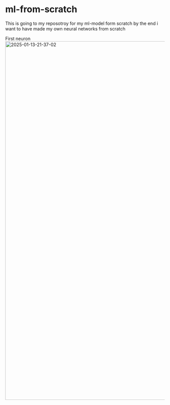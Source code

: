 # ml-from-scratch
This is going to my reposotroy for my ml-model form scratch by the end i want to have made my own neural networks from scratch


First neuron <img width="1132" alt="2025-01-13-21-37-02" src="https://github.com/user-attachments/assets/212c0e5f-0900-41af-99de-aaffd3139885" />
